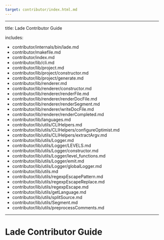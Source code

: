 ```yaml
---
target: contributor/index.html.md
---
```

---
title: Lade Contributor Guide

includes:
  - contributor/internals/bin/lade.md
  - contributor/makefile.md
  - contributor/index.md
  - contributor/lib/cli.md
  - contributor/lib/project.md
  - contributor/lib/project/constructor.md
  - contributor/lib/project/generate.md
  - contributor/lib/renderer.md
  - contributor/lib/renderer/constructor.md
  - contributor/lib/renderer/renderFile.md
  - contributor/lib/renderer/renderDocFile.md
  - contributor/lib/renderer/renderSegment.md
  - contributor/lib/renderer/writeDocFile.md
  - contributor/lib/renderer/renderCompleted.md
  - contributor/lib/languages.md
  - contributor/lib/utils/CLIHelpers.md
  - contributor/lib/utils/CLIHelpers/configureOptimist.md
  - contributor/lib/utils/CLIHelpers/extractArgv.md
  - contributor/lib/utils/Logger.md
  - contributor/lib/utils/Logger/LEVELS.md
  - contributor/lib/utils/Logger/constructor.md
  - contributor/lib/utils/Logger/level_functions.md
  - contributor/lib/utils/Logger/emit.md
  - contributor/lib/utils/Logger/globalLogger.md
  - contributor/lib/utils.md
  - contributor/lib/utils/regexpEscapePattern.md
  - contributor/lib/utils/regexpEscapeReplace.md
  - contributor/lib/utils/regexpEscape.md
  - contributor/lib/utils/getLanguage.md
  - contributor/lib/utils/splitSource.md
  - contributor/lib/utils/Segment.md
  - contributor/lib/utils/preprocessComments.md

---
# Lade Contributor Guide
